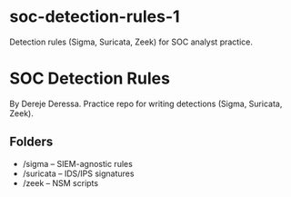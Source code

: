 # soc-detection-rules-1
Detection rules (Sigma, Suricata, Zeek) for SOC analyst practice.

# SOC Detection Rules
By Dereje Deressa. Practice repo for writing detections (Sigma, Suricata, Zeek).

## Folders
- /sigma – SIEM-agnostic rules
- /suricata – IDS/IPS signatures
- /zeek – NSM scripts
